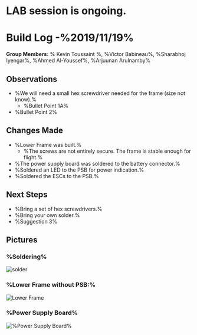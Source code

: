   # LAB session is ongoing.
  # Build Log -%2019/11/19% 
    
   **Group Members:** % Kevin Toussaint %, %Victor Babineau%, %Sharabhoj Iyengar%, %Ahmed Al-Youssef%, %Arjuunan Arulnamby%
  
   ## Observations
    
   * %We will need a small hex screwdriver needed for the frame (size not know).%
     * %Bullet Point 1A%
   * %Bullet Point 2%
    
   ## Changes Made
    
   * %Lower Frame was built.%
     * %The screws are not entirely secure. The frame is stable enough for flight.%
   * %The power supply board was soldered to the battery connector.%
   * %Soldered an LED to the PSB for power indication.%
   * %Soldered the ESCs to the PSB.%
   
   ## Next Steps
   
   * %Bring a set of hex screwdrivers.%
   * %Bring your own solder.%
   * %Suggestion 3%

   ## Pictures
   ### %Soldering%

   ![solder](%https://github.com/uOttawaDrone/drone-fall-2019/blob/master/docs/Lab%20Picture/15741868066683635336218587353699.jpg% "% Soldering %")
   
   ### %Lower Frame without PSB:%
    
   ![Lower Frame](%https://github.com/uOttawaDrone/drone-fall-2019/blob/master/docs/Lab%20Picture/Lower%20frame.jpg% "% Lower Frame%")
   
   ### %Power Supply Board%
   
   ![%Power Supply Board%](%https://github.com/uOttawaDrone/drone-fall-2019/blob/master/docs/Lab%20Picture/power%20supply%20board.jpg% "%PSB picture%")

